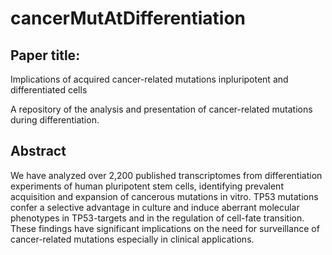 # cancerMutAtDifferentiation
## Paper title:
Implications of acquired cancer-related mutations inpluripotent and differentiated cells

A repository of the analysis and presentation of cancer-related mutations during differentiation.


## Abstract
We have analyzed over 2,200 published transcriptomes from differentiation experiments of human pluripotent stem cells, identifying prevalent acquisition and expansion of cancerous mutations in vitro. TP53 mutations confer a selective advantage in culture and induce aberrant molecular phenotypes in TP53-targets and in the regulation of cell-fate transition. 
These findings have significant implications on the need for surveillance of cancer-related mutations especially in clinical applications.
